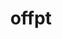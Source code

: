 ---
title: offpt
description: L'Office de la formation professionnelle et de promotion du travail
logo: demos/conference/images/sponcors/ofppt-logo.svg
---